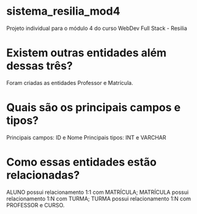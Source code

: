 # sistema_resilia_mod4
Projeto individual para o módulo 4 do curso WebDev Full Stack - Resilia

# Existem outras entidades além dessas três?

Foram criadas as entidades Professor e Matrícula.

# Quais são os principais campos e tipos?

Principais campos: ID e Nome
Principais tipos: INT e VARCHAR

# Como essas entidades estão relacionadas?

ALUNO  possui relacionamento 1:1 com MATRÍCULA;
MATRÍCULA possui relacionamento 1:N com TURMA;
TURMA possui relacionamento 1:N com PROFESSOR e CURSO.


